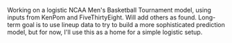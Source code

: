 Working on a logistic NCAA Men's Basketball Tournament model, using inputs from KenPom and FiveThirtyEight. Will add others as found. Long-term goal is to use lineup data to try to build a more sophisticated prediction model, but for now, I'll use this as a home for a simple logistic setup.
